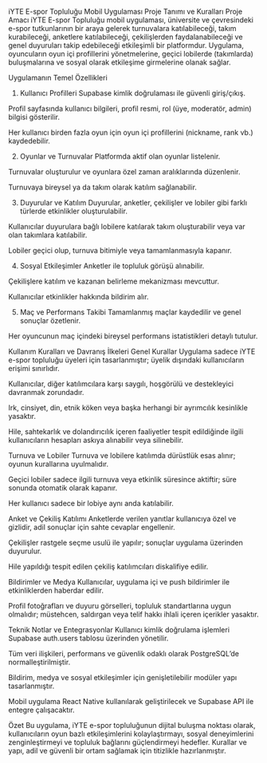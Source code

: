 iYTE E-spor Topluluğu Mobil Uygulaması Proje Tanımı ve Kuralları
Proje Amacı
iYTE E-spor Topluluğu mobil uygulaması, üniversite ve çevresindeki e-spor tutkunlarının bir araya gelerek turnuvalara katılabileceği, takım kurabileceği, anketlere katılabileceği, çekilişlerden faydalanabileceği ve genel duyuruları takip edebileceği etkileşimli bir platformdur.
Uygulama, oyuncuların oyun içi profillerini yönetmelerine, geçici lobilerde (takımlarda) buluşmalarına ve sosyal olarak etkileşime girmelerine olanak sağlar.

Uygulamanın Temel Özellikleri
1. Kullanıcı Profilleri
Supabase kimlik doğrulaması ile güvenli giriş/çıkış.

Profil sayfasında kullanıcı bilgileri, profil resmi, rol (üye, moderatör, admin) bilgisi gösterilir.

Her kullanıcı birden fazla oyun için oyun içi profillerini (nickname, rank vb.) kaydedebilir.

2. Oyunlar ve Turnuvalar
Platformda aktif olan oyunlar listelenir.

Turnuvalar oluşturulur ve oyunlara özel zaman aralıklarında düzenlenir.

Turnuvaya bireysel ya da takım olarak katılım sağlanabilir.

3. Duyurular ve Katılım
Duyurular, anketler, çekilişler ve lobiler gibi farklı türlerde etkinlikler oluşturulabilir.

Kullanıcılar duyurulara bağlı lobilere katılarak takım oluşturabilir veya var olan takımlara katılabilir.

Lobiler geçici olup, turnuva bitimiyle veya tamamlanmasıyla kapanır.

4. Sosyal Etkileşimler
Anketler ile topluluk görüşü alınabilir.

Çekilişlere katılım ve kazanan belirleme mekanizması mevcuttur.

Kullanıcılar etkinlikler hakkında bildirim alır.

5. Maç ve Performans Takibi
Tamamlanmış maçlar kaydedilir ve genel sonuçlar özetlenir.

Her oyuncunun maç içindeki bireysel performans istatistikleri detaylı tutulur.

Kullanım Kuralları ve Davranış İlkeleri
Genel Kurallar
Uygulama sadece iYTE e-spor topluluğu üyeleri için tasarlanmıştır; üyelik dışındaki kullanıcıların erişimi sınırlıdır.

Kullanıcılar, diğer katılımcılara karşı saygılı, hoşgörülü ve destekleyici davranmak zorundadır.

Irk, cinsiyet, din, etnik köken veya başka herhangi bir ayrımcılık kesinlikle yasaktır.

Hile, sahtekarlık ve dolandırıcılık içeren faaliyetler tespit edildiğinde ilgili kullanıcıların hesapları askıya alınabilir veya silinebilir.

Turnuva ve Lobiler
Turnuva ve lobilere katılımda dürüstlük esas alınır; oyunun kurallarına uyulmalıdır.

Geçici lobiler sadece ilgili turnuva veya etkinlik süresince aktiftir; süre sonunda otomatik olarak kapanır.

Her kullanıcı sadece bir lobiye aynı anda katılabilir.

Anket ve Çekiliş Katılımı
Anketlerde verilen yanıtlar kullanıcıya özel ve gizlidir, adil sonuçlar için sahte cevaplar engellenir.

Çekilişler rastgele seçme usulü ile yapılır; sonuçlar uygulama üzerinden duyurulur.

Hile yapıldığı tespit edilen çekiliş katılımcıları diskalifiye edilir.

Bildirimler ve Medya
Kullanıcılar, uygulama içi ve push bildirimler ile etkinliklerden haberdar edilir.

Profil fotoğrafları ve duyuru görselleri, topluluk standartlarına uygun olmalıdır; müstehcen, saldırgan veya telif hakkı ihlali içeren içerikler yasaktır.

Teknik Notlar ve Entegrasyonlar
Kullanıcı kimlik doğrulama işlemleri Supabase auth.users tablosu üzerinden yönetilir.

Tüm veri ilişkileri, performans ve güvenlik odaklı olarak PostgreSQL’de normalleştirilmiştir.

Bildirim, medya ve sosyal etkileşimler için genişletilebilir modüler yapı tasarlanmıştır.

Mobil uygulama React Native kullanılarak geliştirilecek ve Supabase API ile entegre çalışacaktır.

Özet
Bu uygulama, iYTE e-spor topluluğunun dijital buluşma noktası olarak, kullanıcıların oyun bazlı etkileşimlerini kolaylaştırmayı, sosyal deneyimlerini zenginleştirmeyi ve topluluk bağlarını güçlendirmeyi hedefler.
Kurallar ve yapı, adil ve güvenli bir ortam sağlamak için titizlikle hazırlanmıştır.

